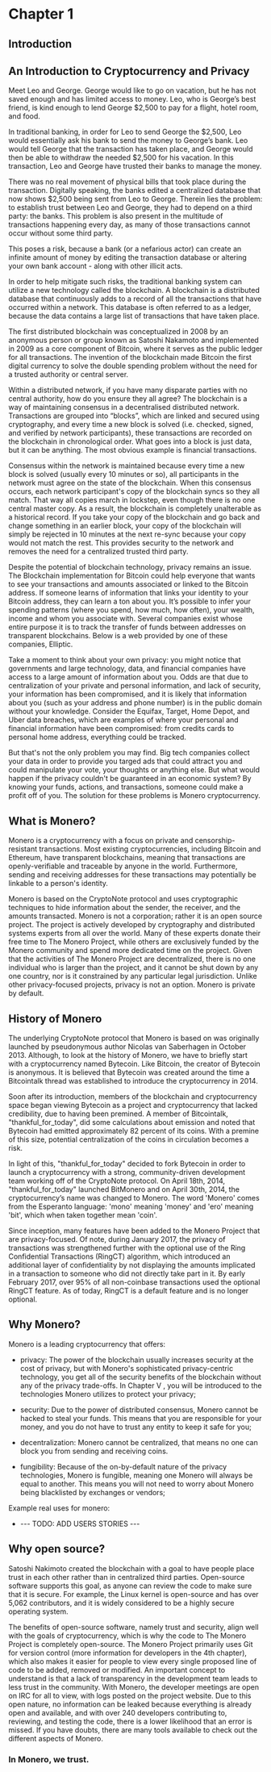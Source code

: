 

# Chapter 1
## Introduction

## An Introduction to Cryptocurrency and Privacy

Meet Leo and George. George would like to go on vacation, but he
has not saved enough and has limited access to money. Leo, who is
George’s best friend, is kind enough to lend George $2,500 to pay for
a flight, hotel room, and food.

In traditional banking, in order for Leo to send George the $2,500, Leo
would essentially ask his bank to send the money to George’s bank.
Leo would tell George that the transaction has taken place, and
George would then be able to withdraw the needed $2,500 for his
vacation. In this transaction, Leo and George have trusted their banks
to manage the money.

There was no real movement of physical bills that took place during
the transaction. Digitally speaking, the banks edited a centralized
database that now shows $2,500 being sent from Leo to George.
Therein lies the problem: to establish trust between Leo and George,
they had to depend on a third party: the banks. This problem is also
present in the multitude of transactions happening every day, as
many of those transactions cannot occur without some third party.

This poses a risk, because a bank (or a nefarious actor) can create an
infinite amount of money by editing the transaction database or
altering your own bank account - along with other illicit acts.

In order to help mitigate such risks, the traditional banking system
can utilize a new technology called the blockchain. A blockchain is a
distributed database that continuously adds to a record of all the
transactions that have occurred within a network. This database is
often referred to as a ledger, because the data contains a large list of
transactions that have taken place.

The first distributed blockchain was conceptualized in 2008 by an
anonymous person or group known as Satoshi Nakamoto and
implemented in 2009 as a core component of Bitcoin, where it serves
as the public ledger for all transactions. The invention of the
blockchain made Bitcoin the first digital currency to solve the double
spending problem without the need for a trusted authority or central
server.

Within a distributed network, if you have many disparate parties with
no central authority, how do you ensure they all agree? The
blockchain is a way of maintaining consensus in a decentralised
distributed network. Transactions are grouped into “blocks”, which
are linked and secured using cryptography, and every time a new
block is solved (i.e. checked, signed, and verified by network
participants), these transactions are recorded on the blockchain in
chronological order. What goes into a block is just data, but it can be
anything. The most obvious example is financial transactions.

Consensus within the network is maintained because every time a
new block is solved (usually every 10 minutes or so), all participants in
the network must agree on the state of the blockchain. When this
consensus occurs, each network participant's copy of the blockchain
syncs so they all match. That way all copies march in lockstep, even
though there is no one central master copy. As a result, the
blockchain is completely unalterable as a historical record. If you take
your copy of the blockchain and go back and change something in an
earlier block, your copy of the blockchain will simply be rejected in 10
minutes at the next re-sync because your copy would not match the
rest. This provides security to the network and removes the need for
a centralized trusted third party.

Despite the potential of blockchain technology, privacy remains an
issue. The Blockchain implementation for Bitcoin could help everyone
that wants to see your transactions and amounts associated or linked
to the Bitcoin address.
If someone learns of information that links your identity to your
Bitcoin address, they can learn a ton about you. It’s possible to infer
your spending patterns (where you spend, how much, how often),
your wealth, income and whom you associate with.
Several companies exist whose entire purpose it is to track the
transfer of funds between addresses on transparent blockchains.
Below is a web provided by one of these companies, Elliptic.

Take a moment to think about your own privacy: you might notice
that governments and large technology, data, and financial
companies have access to a large amount of information about you.
Odds are that due to centralization of your private and personal
information, and lack of security, your information has been
compromised, and it is likely that information about you (such as
your address and phone number) is in the public domain without
your knowledge.
Consider the Equifax, Target, Home Depot, and Uber data breaches,
which are examples of where your personal and financial information
have been compromised: from credits cards to personal home
address, everything could be tracked.

But that's not the only problem you may find. Big tech companies
collect your data in order to provide you targed ads that could attract
you and could manipulate your vote, your thoughts or anything else.
But what would happen if the privacy couldn't be guaranteed in an
economic system?
By knowing your funds, actions, and transactions, someone could
make a profit off of you.
The solution for these problems is Monero cryptocurrency.

 
## What is Monero?

Monero is a cryptocurrency with a focus on private and censorship-resistant transactions. Most existing cryptocurrencies, including Bitcoin and Ethereum, have transparent blockchains, meaning that transactions are openly-verifiable and traceable by anyone in the world. Furthermore, sending and receiving addresses for these transactions may potentially be linkable to a person's identity.

 Monero is based on the CryptoNote protocol and uses cryptographic techniques to hide information about the sender, the receiver, and the amounts transacted. Monero is not a corporation; rather it is an open source project. The project is actively developed by cryptography and distributed systems experts from all over the world. 
Many of these experts donate their free time to The Monero Project, while others are exclusively funded by the Monero community and spend more dedicated time on the project. Given that the activities of The Monero Project are decentralized, there is no one individual who is larger than the project, and it cannot be shut down by any one country, nor is it constrained by any particular legal jurisdiction. Unlike other privacy-focused projects, privacy is not an option. Monero is private by default.

## History of Monero
The underlying CryptoNote protocol that Monero is based on was originally launched by pseudonymous author Nicolas van Saberhagen in October 2013. Although, to look at the history of Monero, we have to briefly start with a cryptocurrency named Bytecoin. Like Bitcoin, the creator of Bytecoin is anonymous. It is believed that Bytecoin was created around the time a Bitcointalk thread was established to introduce the cryptocurrency in 2014.


Soon after its introduction, members of the blockchain and cryptocurrency space began viewing Bytecoin as a project and cryptocurrency that lacked credibility, due to having been premined. A member of Bitcointalk, "thankful_for_today", did some calculations about emission and noted that Bytecoin had emitted approximately 82 percent of its coins. With a premine of this size, potential centralization of the coins in circulation becomes a risk.

In light of this, "thankful_for_today" decided to fork Bytecoin in order to launch a cryptocurrency with a strong, community-driven development team working off of the CryptoNote protocol. On April 18th, 2014, "thankful_for_today" launched BitMonero and on April 30th, 2014, the cryptocurrency’s name was changed to Monero.  The word 'Monero' comes from the Esperanto language: 'mono' meaning 'money' and 'ero' meaning 'bit', which when taken together mean 'coin'. 


Since inception, many features have been added to the Monero Project that are privacy-focused.  Of note, during January 2017, the privacy of transactions was strengthened further with the optional use of the Ring Confidential Transactions (RingCT) algorithm, which introduced an additional layer of confidentiality by not displaying the amounts implicated in a transaction to someone who did not directly take part in it. By early February 2017, over 95% of all non-coinbase transactions used the optional RingCT feature. As of today, RingCT is a default feature and is no longer optional.


## Why Monero?

Monero is a leading cryptocurrency that offers:
 
* privacy: The power of the blockchain usually increases security at the cost of privacy, but with Monero's sophisticated privacy-centric technology, you get all of the security benefits of the blockchain without any of the privacy trade-offs. In Chapter V , you will be introduced to the technologies Monero utilizes to protect your privacy;

* security: Due to the power of distributed consensus, Monero cannot be hacked to steal your funds. This means that you are responsible for your money, and you do not have to trust any entity to keep it safe for you;

* decentralization: Monero cannot be centralized, that means no one can block you from sending and receiving coins.

* fungibility: Because of the on-by-default nature of the privacy technologies, Monero is fungible, meaning one Monero will always be equal to another. This means you will not need to worry about Monero being blacklisted by exchanges or vendors;

Example real uses for monero:

*   --- TODO: ADD USERS STORIES ---

## Why open source?

Satoshi Nakimoto created the blockchain with a goal to have people place trust in each other rather than in centralized third parties.  Open-source software supports this goal, as anyone can review the code to make sure that it is secure.  For example, the Linux kernel is open-source and has over 5,062 contributors, and it is widely considered to be a highly secure operating system.

The benefits of open-source software, namely trust and security, align well with the goals of cryptocurrency, which is why the code to The Monero Project is completely open-source. 
The Monero Project primarily uses Git for version control (more information for developers in the 4th chapter), which also makes it easier for people to view every single proposed line of code to be added, removed or modified.
An important concept to understand is that a lack of transparency in the development team leads to less trust in the community.  With Monero, the developer meetings are open on IRC for all to view, with logs posted on the project website. Due to this open nature, no information can be leaked because everything is already open and available, and with over 240 developers contributing to, reviewing, and testing the code, there is a lower likelihood that an error is missed. If you have doubts, there are many tools available to check out the different aspects of Monero.
 

### In Monero, we trust.

